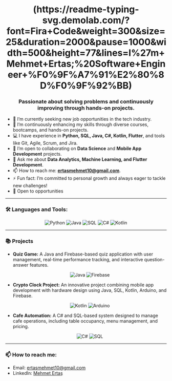 

<h1 align="center">(https://readme-typing-svg.demolab.com/?font=Fira+Code&weight=300&size=25&duration=2000&pause=1000&width=500&height=77&lines=I%27m+Mehmet+Ertas;%20Software+Engineer+%F0%9F%A7%91%E2%80%8D%F0%9F%92%BB)</h1>
<h3 align="center">Passionate about solving problems and continuously improving through hands-on projects.</h3>
</h3>

- 🔭 I’m currently seeking new job opportunities in the tech industry.
- 🌱 I’m continuously enhancing my skills through diverse courses, bootcamps, and hands-on projects.
- 💻 I have experience in **Python, SQL, Java, C#, Kotlin, Flutter**, and tools like Git, Agile, Scrum, and Jira.
- 👯 I’m open to collaborating on **Data Science** and **Mobile App Development** projects.
- 💬 Ask me about **Data Analytics, Machine Learning, and Flutter Development**.
- 📫 How to reach me: **ertasmehmet10@gmail.com**.
- ⚡ Fun fact: I’m committed to personal growth and always eager to tackle new challenges!
- 👯 Open to opportunities
---

### 🛠️ Languages and Tools:
<p align="center">
  <img src="https://img.shields.io/badge/Python-3776AB?style=for-the-badge&logo=python&logoColor=white" alt="Python"/>
  <img src="https://img.shields.io/badge/Java-ED8B00?style=for-the-badge&logo=java&logoColor=white" alt="Java"/>
  <img src="https://img.shields.io/badge/SQL-02569B?style=for-the-badge&logo=postgresql&logoColor=white" alt="SQL"/>
  <img src="https://img.shields.io/badge/C%23-239120?style=for-the-badge&logo=c-sharp&logoColor=white" alt="C#"/>
  <img src="https://img.shields.io/badge/Kotlin-0095D5?style=for-the-badge&logo=kotlin&logoColor=white" alt="Kotlin"/>
</p>

---

### 📚 Projects

- **Quiz Game:** A Java and Firebase-based quiz application with user management, real-time performance tracking, and interactive question-answer features.
  <p align="center">
    <img src="https://img.shields.io/badge/Java-ED8B00?style=for-the-badge&logo=java&logoColor=white" alt="Java"/>
    <img src="https://img.shields.io/badge/Firebase-FFCA28?style=for-the-badge&logo=firebase&logoColor=white" alt="Firebase"/>
  </p>

- **Crypto Clock Project:** An innovative project combining mobile app development with hardware design using Java, SQL, Kotlin, Arduino, and Firebase.
  <p align="center">
    <img src="https://img.shields.io/badge/Kotlin-0095D5?style=for-the-badge&logo=kotlin&logoColor=white" alt="Kotlin"/>
    <img src="https://img.shields.io/badge/Arduino-00979D?style=for-the-badge&logo=arduino&logoColor=white" alt="Arduino"/>
  </p>

- **Cafe Automation:** A C# and SQL-based system designed to manage cafe operations, including table occupancy, menu management, and pricing.
  <p align="center">
    <img src="https://img.shields.io/badge/C%23-239120?style=for-the-badge&logo=c-sharp&logoColor=white" alt="C#"/>
    <img src="https://img.shields.io/badge/SQL-02569B?style=for-the-badge&logo=postgresql&logoColor=white" alt="SQL"/>
  </p>

---

### 📫 How to reach me:  
- Email: ertasmehmet10@gmail.com  
- LinkedIn: [Mehmet Ertaş](https://www.linkedin.com/in/mehmetertas/)  
